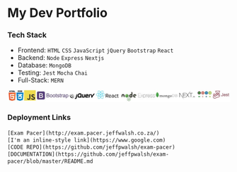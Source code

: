 
# My Dev Portfolio

### Tech Stack
 - Frontend: `HTML` `CSS` `JavaScript` `jQuery` `Bootstrap` `React`
 - Backend: `Node` `Express` `Nextjs`
 - Database: `MongoDB`
 - Testing: `Jest` `Mocha` `Chai`
 - Full-Stack: `MERN`
 
 ![tech stack](/techlogos.JPG)
 
 ### Deployment Links
 ```
 [Exam Pacer](http://exam.pacer.jeffwalsh.co.za/) 
 [I'm an inline-style link](https://www.google.com)
 [CODE REPO](https://github.com/jeffpwalsh/exam-pacer) 
 [DOCUMENTATION](https://github.com/jeffpwalsh/exam-pacer/blob/master/README.md
 ```




  
 
 
  
 
 
